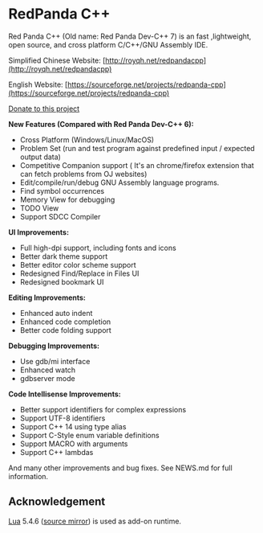# RedPanda C++

Red Panda C++ (Old name: Red Panda Dev-C++ 7) is an fast ,lightweight, open source, and cross platform C/C++/GNU Assembly IDE.

Simplified Chinese Website: [http://royqh.net/redpandacpp](http://royqh.net/redpandacpp)

English Website: [https://sourceforge.net/projects/redpanda-cpp](https://sourceforge.net/projects/redpanda-cpp)

[Donate to this project](https://ko-fi.com/royqh1979)

**New Features (Compared with Red Panda Dev-C++ 6):**

* Cross Platform (Windows/Linux/MacOS)
* Problem Set (run and test program against predefined input / expected output data)
* Competitive Companion support ( It's an chrome/firefox extension that can fetch problems from OJ websites)
* Edit/compile/run/debug GNU Assembly language programs.
* Find symbol occurrences
* Memory View for debugging
* TODO View
* Support SDCC Compiler

**UI Improvements:**

* Full high-dpi support, including fonts and icons
* Better dark theme support
* Better editor color scheme support
* Redesigned Find/Replace in Files UI
* Redesigned bookmark UI

**Editing Improvements:**

* Enhanced auto indent
* Enhanced code completion
* Better code folding support

**Debugging Improvements:**

* Use gdb/mi interface
* Enhanced watch
* gdbserver mode

**Code Intellisense Improvements:**

* Better support identifiers for complex expressions
* Support UTF-8 identifiers
* Support C++ 14 using type alias
* Support C-Style enum variable definitions
* Support MACRO with arguments
* Support C++ lambdas

And many other improvements and bug fixes. See NEWS.md for full information.

## Acknowledgement

[Lua](https://www.lua.org/) 5.4.6 ([source mirror](https://github.com/lua/lua/tree/v5.4.6)) is used as add-on runtime.
